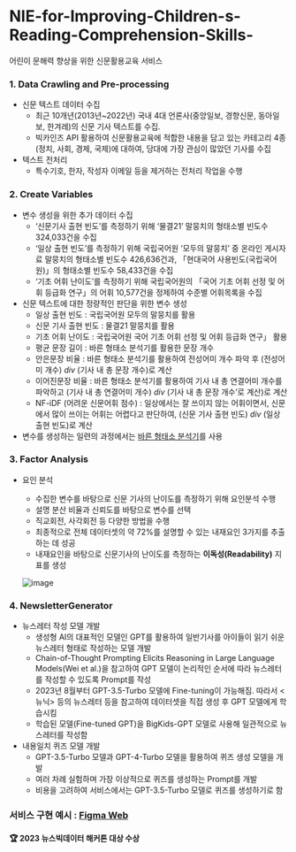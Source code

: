 # NIE-for-Improving-Children-s-Reading-Comprehension-Skills-
어린이 문해력 향상을 위한 신문활용교육 서비스

### 1. Data Crawling and Pre-processing
- 신문 텍스트 데이터 수집
  - 최근 10개년(2013년~2022년) 국내 4대 언론사(중앙일보, 경향신문, 동아일보, 한겨레)의 신문 기사 텍스트를 수집.
  - 빅카인즈 API 활용하여 신문활용교육에 적합한 내용을 담고 있는 카테고리 4종(정치, 사회, 경제, 국제)에 대하여, 당대에 가장 관심이 많았던 기사를 수집
- 텍스트 전처리
  - 특수기호, 한자, 작성자 이메일 등을 제거하는 전처리 작업을 수행
 
### 2. Create Variables
- 변수 생성을 위한 추가 데이터 수집
  - ‘신문기사 출현 빈도’를 측정하기 위해 ‘물결21’ 말뭉치의 형태소별 빈도수 324,033건을 수집
  - ‘일상 출현 빈도’를 측정하기 위해 국립국어원 ‘모두의 말뭉치’ 중 온라인 게시자료 말뭉치의 형태소별 빈도수 426,636건과, 「현대국어 사용빈도(국립국어원)」의 형태소별 빈도수 58,433건을 수집
  - ‘기초 어휘 난이도’를 측정하기 위해 국립국어원의 「국어 기초 어휘 선정 및 어휘 등급화 연구」의 어휘 10,577건을 정제하여 수준별 어휘목록을 수집
- 신문 텍스트에 대한 정량적인 판단을 위한 변수 생성
    - 일상 출현 빈도 : 국립국어원 모두의 말뭉치를 활용
    - 신문 기사 출현 빈도 : 물결21 말뭉치를 활용
    - 기초 어휘 난이도 : 국립국어원 국어 기초 어휘 선정 및 어휘 등급화 연구」 활용
    - 평균 문장 길이 : 바른 형태소 분석기를 활용한 문장 개수
    - 안은문장 비율 : 바른 형태소 분석기를 활용하여 전성어미 개수 파악 후 (전성어미 개수) $div$ (기사 내 총 문장 개수)로 계산
    - 이어진문장 비율 : 바른 형태소 분석기를 활용하여 기사 내 총 연결어미 개수를 파악하고 (기사 내 총 연결어미 개수) $div$ (기사 내 총 문장 개수’로 계산)로 계산
    - NF-iDF (어려운 신문어휘 점수) : 일상에서는 잘 쓰이지 않는 어휘이면서, 신문에서 많이 쓰이는 어휘는 어렵다고 판단하여, (신문 기사 출현 빈도) $div$ (일상 출현 빈도)로 계산
- 변수를 생성하는 일련의 과정에서는 [바른 형태소 분석기](https://bareun.ai/)를 사용

### 3. Factor Analysis
- 요인 분석
  - 수집한 변수를 바탕으로 신문 기사의 난이도를 측정하기 위해 요인분석 수행
  - 설명 분산 비율과 신뢰도를 바탕으로 변수를 선택
  - 직교회전, 사각회전 등 다양한 방법을 수행
  - 최종적으로 전체 데이터셋의 약 72%를 설명할 수 있는 내재요인 3가지를 추출하는 데 성공
  - 내재요인을 바탕으로 신문기사의 난이도를 측정하는 **이독성(Readability)** 지표를 생성
    
  ![image](https://github.com/Sangvierr/NIE-for-Improving-Children-s-Reading-Comprehension-Skills-/assets/165464507/a951b145-5a85-43e3-9928-70a7e3a6c90e)

### 4. NewsletterGenerator
- 뉴스레터 작성 모델 개발
  - 생성형 AI의 대표적인 모델인 GPT를 활용하여 일반기사를 아이들이 읽기 쉬운 뉴스레터 형태로 작성하는 모델 개발
  - Chain-of-Thought Prompting Elicits Reasoning in Large Language Models(Wei et al.)을 참고하여 GPT 모델이 논리적인 순서에 따라 뉴스레터를 작성할 수 있도록 Prompt를 작성
  - 2023년 8월부터 GPT-3.5-Turbo 모델에 Fine-tuning이 가능해짐. 따라서 <뉴닉> 등의 뉴스레터 등을 참고하여 데이터셋을 직접 생성 후 GPT 모델에게 학습시킴
  - 학습된 모델(Fine-tuned GPT)을 BigKids-GPT 모델로 사용해 일관적으로 뉴스레터를 작성함
- 내용일치 퀴즈 모델 개발
  - GPT-3.5-Turbo 모델과 GPT-4-Turbo 모델을 활용하여 퀴즈 생성 모델을 개발
  - 여러 차례 실험하며 가장 이상적으로 퀴즈를 생성하는 Prompt를 개발
  - 비용을 고려하여 서비스에서는 GPT-3.5-Turbo 모델로 퀴즈를 생성하기로 함

### 서비스 구현 예시 : [Figma Web](https://www.figma.com/proto/1XoHRV91hfCMLNoS1yM1GO/bigkids_first_draft-(Community)?type=design&node-id=215-213&t=Vk5M39iCfRC9BdGt-0&scaling=min-zoom&page-id=0%3A1&starting-point-node-id=215%3A213)

#### 🏆 2023 뉴스빅데이터 해커톤 대상 수상
